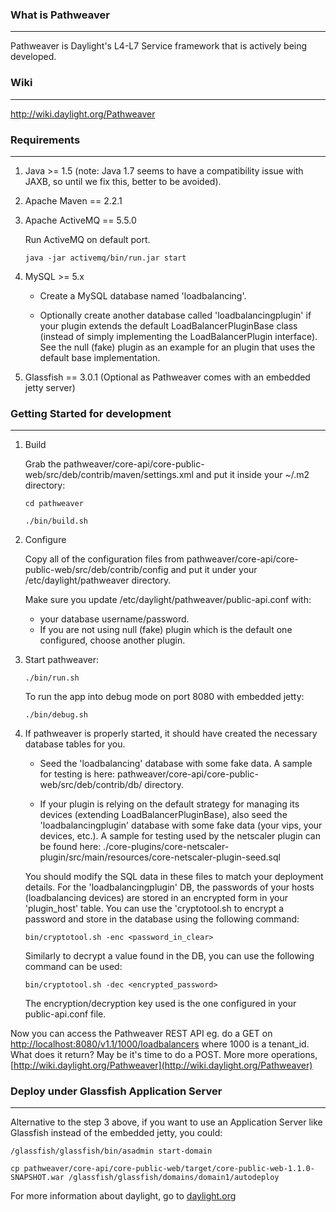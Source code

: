 ### What is Pathweaver
-------------
Pathweaver is Daylight's L4-L7 Service framework that is actively being developed.

### Wiki
--------
http://wiki.daylight.org/Pathweaver

### Requirements
----------------
1. Java >= 1.5  (note: Java 1.7 seems to have a compatibility issue with JAXB, so until we fix this, better to be avoided).

2. Apache Maven == 2.2.1

3. Apache ActiveMQ == 5.5.0

    Run ActiveMQ on default port.

    `java -jar activemq/bin/run.jar start`

4. MySQL >= 5.x

    * Create a MySQL database named 'loadbalancing'. 
    
    * Optionally create another database called 'loadbalancingplugin' if your plugin extends the default LoadBalancerPluginBase class (instead of simply implementing the LoadBalancerPlugin interface). See the null (fake) plugin as an example for an plugin that uses the default base implementation.

5. Glassfish == 3.0.1 (Optional as Pathweaver comes with an embedded jetty server)


### Getting Started for development
-----------------------------------
1. Build

    Grab the pathweaver/core-api/core-public-web/src/deb/contrib/maven/settings.xml and put it inside your
    ~/.m2 directory:

    `cd pathweaver`

    `./bin/build.sh`

2. Configure

    Copy all of the configuration files from pathweaver/core-api/core-public-web/src/deb/contrib/config
    and put it under your /etc/daylight/pathweaver directory.
    
    Make sure you update /etc/daylight/pathweaver/public-api.conf with:
    
      * your database username/password.
      * If you are not using null (fake) plugin which is the default one configured, choose another plugin.
    

3. Start pathweaver:

    `./bin/run.sh`

    To run the app into debug mode on port 8080 with embedded jetty:

    `./bin/debug.sh`

4. If pathweaver is properly started, it should have created the necessary database tables for you. 

   * Seed the 'loadbalancing' database with some fake data. A sample for testing is here: pathweaver/core-api/core-public-web/src/deb/contrib/db/ directory.
   
   * If your plugin is relying on the default strategy for managing its devices (extending LoadBalancerPluginBase), also seed the 'loadbalancingplugin' database with some fake data (your vips, your devices, etc.). A sample for testing used by the netscaler plugin can be found here: ./core-plugins/core-netscaler-plugin/src/main/resources/core-netscaler-plugin-seed.sql
   
   You should modify the SQL data in these files to match your deployment details. For the 'loadbalancingplugin' DB, the passwords of your hosts (loadbalancing devices) are stored in an encrypted form in your 'plugin_host' table. You can use the 'cryptotool.sh to encrypt a password and store in the database using the following command:
   
       bin/cryptotool.sh -enc <password_in_clear>
    
   Similarly to decrypt a value found in the DB, you can use the following command can be used:
   
       bin/cryptotool.sh -dec <encrypted_password>  
   
   The encryption/decryption key used is the one configured in your public-api.conf file.
   
   

Now you can access the Pathweaver REST API eg. do a GET on [http://localhost:8080/v1.1/1000/loadbalancers](http://localhost:8080/v1.1/1000/loadbalancers)
where 1000 is a tenant_id. What does it return? May be it's time to do a POST. More more operations, [http://wiki.daylight.org/Pathweaver](http://wiki.daylight.org/Pathweaver)


### Deploy under Glassfish Application Server
---------------------------------------------

Alternative to the step 3 above, if you want to use an Application Server like Glassfish instead of the embedded jetty, you could:

    /glassfish/glassfish/bin/asadmin start-domain

    cp pathweaver/core-api/core-public-web/target/core-public-web-1.1.0-SNAPSHOT.war /glassfish/glassfish/domains/domain1/autodeploy



For more information about daylight, go to [daylight.org](http://daylight.org)

